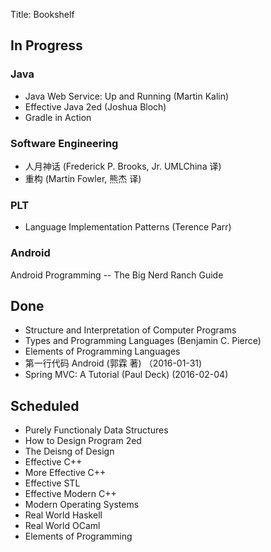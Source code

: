 Title: Bookshelf

## In Progress

### Java

* Java Web Service: Up and Running (Martin Kalin)
* Effective Java 2ed (Joshua Bloch)
* Gradle in Action

### Software Engineering

* 人月神话 (Frederick P. Brooks, Jr. UMLChina 译)
* 重构 (Martin Fowler, 熊杰 译)

### PLT

* Language Implementation Patterns (Terence Parr)

### Android

Android Programming -- The Big Nerd Ranch Guide

## Done

* Structure and Interpretation of Computer Programs
* Types and Programming Languages (Benjamin C. Pierce)
* Elements of Programming Languages
* 第一行代码 Android (郭霖 著) （2016-01-31)
* Spring MVC: A Tutorial (Paul Deck) (2016-02-04)

## Scheduled

* Purely Functionaly Data Structures
* How to Design Program 2ed
* The Deisng of Design
* Effective C++
* More Effective C++
* Effective STL
* Effective Modern C++
* Modern Operating Systems
* Real World Haskell
* Real World OCaml
* Elements of Programming

